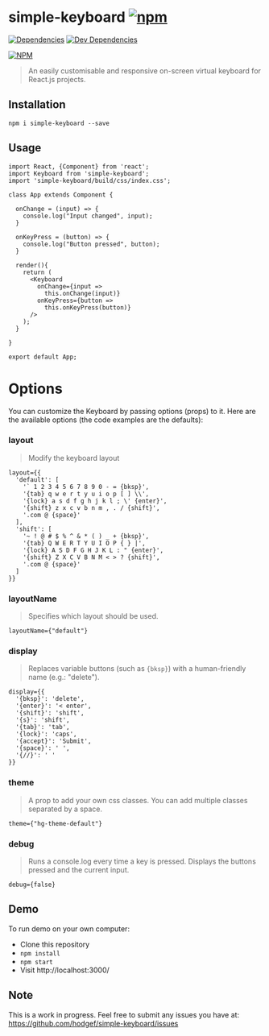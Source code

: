 # simple-keyboard [![npm](https://img.shields.io/npm/v/simple-keyboard.svg)]()
[![Dependencies](https://img.shields.io/david/hodgef/simple-keyboard.svg)]()
[![Dev Dependencies](https://img.shields.io/david/dev/hodgef/simple-keyboard.svg)]()

[![NPM](https://nodei.co/npm/simple-keyboard.png)](https://npmjs.com/package/simple-keyboard)

> An easily customisable and responsive on-screen virtual keyboard for React.js projects.

## Installation

`npm i simple-keyboard --save`

## Usage

````
import React, {Component} from 'react';
import Keyboard from 'simple-keyboard';
import 'simple-keyboard/build/css/index.css';

class App extends Component {
  
  onChange = (input) => {
    console.log("Input changed", input);
  }

  onKeyPress = (button) => {
    console.log("Button pressed", button);
  }
  
  render(){
    return (
      <Keyboard
        onChange={input =>
          this.onChange(input)}
        onKeyPress={button =>
          this.onKeyPress(button)}
      />
    );
  }
 
}

export default App;
````

# Options
You can customize the Keyboard by passing options (props) to it.
Here are the available options (the code examples are the defaults):

### layout
> Modify the keyboard layout
```
layout={{
  'default': [
    '` 1 2 3 4 5 6 7 8 9 0 - = {bksp}',
    '{tab} q w e r t y u i o p [ ] \\',
    '{lock} a s d f g h j k l ; \' {enter}',
    '{shift} z x c v b n m , . / {shift}',
    '.com @ {space}'
  ],
  'shift': [
    '~ ! @ # $ % ^ & * ( ) _ + {bksp}',
    '{tab} Q W E R T Y U I O P { } |',
    '{lock} A S D F G H J K L : " {enter}',
    '{shift} Z X C V B N M < > ? {shift}',
    '.com @ {space}'
  ]
}}
```

### layoutName
> Specifies which layout should be used.
```
layoutName={"default"}
```

### display
> Replaces variable buttons (such as `{bksp}`) with a human-friendly name (e.g.: "delete").
```
display={{
  '{bksp}': 'delete',
  '{enter}': '< enter',
  '{shift}': 'shift',
  '{s}': 'shift',
  '{tab}': 'tab',
  '{lock}': 'caps',
  '{accept}': 'Submit',
  '{space}': ' ',
  '{//}': ' '
}}
```

### theme
> A prop to add your own css classes. You can add multiple classes separated by a space.
```
theme={"hg-theme-default"}
```

### debug
> Runs a console.log every time a key is pressed. Displays the buttons pressed and the current input.
```
debug={false}
```

## Demo

To run demo on your own computer:

* Clone this repository
* `npm install`
* `npm start`
* Visit http://localhost:3000/

## Note
This is a work in progress. Feel free to submit any issues you have at:
https://github.com/hodgef/simple-keyboard/issues